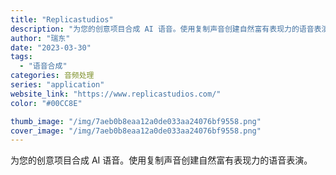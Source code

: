 ```yaml
---
title: "Replicastudios"
description: "为您的创意项目合成 AI 语音。使用复制声音创建自然富有表现力的语音表演。 "
author: "瑞东"
date: "2023-03-30"
tags:
  - "语音合成"
categories: 音频处理
series: "application"
website_link: "https://www.replicastudios.com/"
color: "#00CC8E"

thumb_image: "/img/7aeb0b8eaa12a0de033aa24076bf9558.png"
cover_image: "/img/7aeb0b8eaa12a0de033aa24076bf9558.png"
---
```


为您的创意项目合成 AI 语音。使用复制声音创建自然富有表现力的语音表演。 